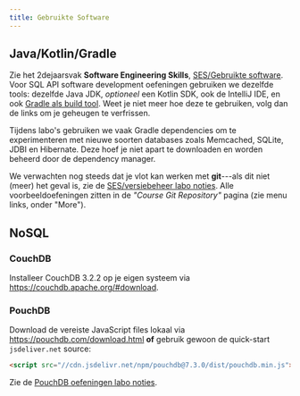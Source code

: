 ```yaml
---
title: Gebruikte Software
---
```


## Java/Kotlin/Gradle

Zie het 2dejaarsvak **Software Engineering Skills**, [SES/Gebruikte software](https://kuleuven-diepenbeek.github.io/ses-course/extra/software/). Voor SQL API software development oefeningen gebruiken we dezelfde tools: dezelfde Java JDK, _optioneel_ een Kotlin SDK, ook de IntelliJ IDE, en ook [Gradle als build tool](https://kuleuven-diepenbeek.github.io/ses-course/dependency-management/gradle/). Weet je niet meer hoe deze te gebruiken, volg dan de links om je geheugen te verfrissen. 

Tijdens labo's gebruiken we vaak Gradle dependencies om te experimenteren met nieuwe soorten databases zoals Memcached, SQLite, JDBI en Hibernate. Deze hoef je niet apart te downloaden en worden beheerd door de dependency manager. 

We verwachten nog steeds dat je vlot kan werken met **git**---als dit niet (meer) het geval is, zie de [SES/versiebeheer labo noties](https://kuleuven-diepenbeek.github.io/ses-course/versiebeheer/). Alle voorbeeldoefeningen zitten in de _"Course Git Repository"_ pagina (zie menu links, onder "More").

## NoSQL

### CouchDB

Installeer CouchDB 3.2.2 op je eigen systeem via https://couchdb.apache.org/#download. 

### PouchDB

Download de vereiste JavaScript files lokaal via https://pouchdb.com/download.html **of** gebruik gewoon de quick-start `jsdeliver.net` source:

```html
<script src="//cdn.jsdelivr.net/npm/pouchdb@7.3.0/dist/pouchdb.min.js"></script>
```

Zie de [PouchDB oefeningen labo noties](/nosql/replicataion).